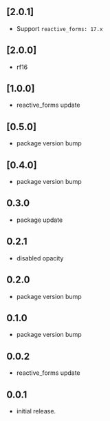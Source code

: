 ## [2.0.1]

* Support `reactive_forms: 17.x`

## [2.0.0]

* rf16

## [1.0.0]

* reactive_forms update

## [0.5.0]

* package version bump

## [0.4.0]

* package version bump

## 0.3.0

* package update

## 0.2.1

* disabled opacity

## 0.2.0

* package version bump

## 0.1.0

* package version bump

## 0.0.2

* reactive_forms update

## 0.0.1

* initial release.

